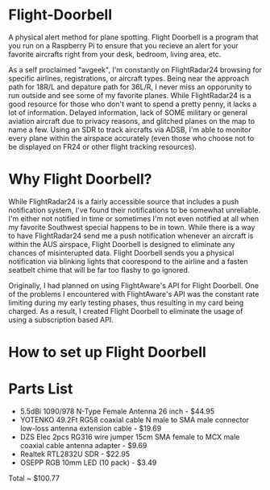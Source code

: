 # Flight-Doorbell
A physical alert method for plane spotting. Flight Doorbell is a program that you run on a Raspberry Pi to ensure that you recieve an alert for your favorite aircrafts right from your desk, bedroom, living area, etc. 

As a self proclaimed "avgeek", I'm constantly on FlightRadar24 browsing for specific airlines, registrations, or aircraft types. Being near the approach path for 18R/L and depature path for 36L/R, I never miss an opporunity to run outside and see some of my favorite planes. While FlightRadar24 is a good resource for those who don't want to spend a pretty penny, it lacks a lot of information. Delayed information, lack of SOME military or general aviation aircraft due to privacy reasons, and glitched planes on the map to name a few. Using an SDR to track aircrafts via ADSB, I'm able to monitor every plane within the airspace accurately (even those who choose not to be displayed on FR24 or other flight tracking resources). 


# Why Flight Doorbell? 

While FlightRadar24 is a fairly accessible source that includes a push notification system, I've found their notifications to be somewhat unreliable. I'm either not notified in time or sometimes I'm not even notified at all when my favorite Southwest special happens to be in town. While there is a way to have FlightRadar24 send me a push notification whenever an aircraft is within the AUS airspace, Flight Doorbell is designed to eliminate any chances of misinterupted data. Flight Doorbell sends you a physical notification via blinking lights that coorespond to the airline and a fasten seatbelt chime that will be far too flashy to go ignored. 

Originally, I had planned on using FlightAware's API for Flight Doorbell. One of the problems I encountered with FlightAware's API was the constant rate limiting during my early testing phases, thus resulting in my card being charged. As a result, I created Flight Doorbell to eliminate the usage of using a subscription based API. 

# How to set up Flight Doorbell

# Parts List

- 5.5dBi 1090/978 N-Type Female Antenna 26 inch - $44.95
- YOTENKO 49.2Ft RG58 coaxial cable N male to SMA male connector low-loss antenna extension cable - $19.69
- DZS Elec 2pcs RG316 wire jumper 15cm SMA female to MCX male coaxial cable antenna adapter - $9.69
- Realtek RTL2832U SDR - $22.95
- OSEPP RGB 10mm LED (10 pack) - $3.49

Total ~ $100.77
